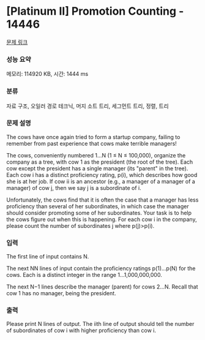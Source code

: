 # [Platinum II] Promotion Counting - 14446 

[문제 링크](https://www.acmicpc.net/problem/14446) 

### 성능 요약

메모리: 114920 KB, 시간: 1444 ms

### 분류

자료 구조, 오일러 경로 테크닉, 머지 소트 트리, 세그먼트 트리, 정렬, 트리

### 문제 설명

<p> </p>

<p>The cows have once again tried to form a startup company, failing to remember from past experience that cows make terrible managers!</p>

<p>The cows, conveniently numbered 1…N (1 ≤ N ≤ 100,000), organize the company as a tree, with cow 1 as the president (the root of the tree). Each cow except the president has a single manager (its "parent" in the tree). Each cow i has a distinct proficiency rating, p(i), which describes how good she is at her job. If cow ii is an ancestor (e.g., a manager of a manager of a manager) of cow j, then we say j is a subordinate of i.</p>

<p>Unfortunately, the cows find that it is often the case that a manager has less proficiency than several of her subordinates, in which case the manager should consider promoting some of her subordinates. Your task is to help the cows figure out when this is happening. For each cow i in the company, please count the number of subordinates j where p(j)>p(i).</p>

<p> </p>

### 입력 

 <p>The first line of input contains N.</p>

<p>The next NN lines of input contain the proficiency ratings p(1)…p(N) for the cows. Each is a distinct integer in the range 1…1,000,000,000.</p>

<p>The next N−1 lines describe the manager (parent) for cows 2…N. Recall that cow 1 has no manager, being the president.</p>

<p> </p>

### 출력 

 <p>Please print N lines of output. The iith line of output should tell the number of subordinates of cow i with higher proficiency than cow i.</p>

